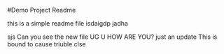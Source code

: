 #Demo Project Readme

this is a simple readme file
isdaigdp
jadha

sjs
Can you see the new file
UG
U
HOW ARE YOU?
just an update
This is bound to cause triuble
clse